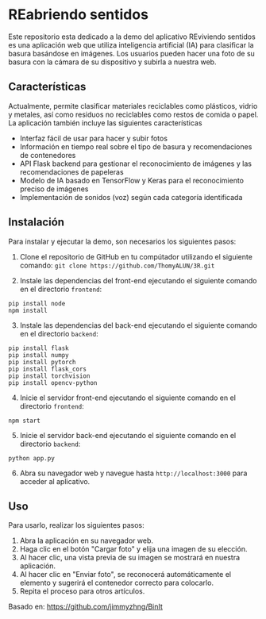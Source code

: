 # REabriendo sentidos

Este repositorio esta dedicado a la demo del aplicativo REviviendo sentidos es una aplicación web que utiliza inteligencia artificial (IA) para clasificar la basura basándose en imágenes. Los usuarios pueden hacer una foto de su basura con la cámara de su dispositivo y subirla a nuestra web. 

## Características

Actualmente, permite clasificar materiales reciclables como plásticos, vidrio y metales, así como residuos no reciclables como restos de comida o papel. La aplicación también incluye las siguientes características

- Interfaz fácil de usar para hacer y subir fotos
- Información en tiempo real sobre el tipo de basura y recomendaciones de contenedores
- API Flask backend para gestionar el reconocimiento de imágenes y las recomendaciones de papeleras
- Modelo de IA basado en TensorFlow y Keras para el reconocimiento preciso de imágenes
- Implementación de sonidos (voz) según cada categoría identificada

## Instalación

Para instalar y ejecutar la demo, son necesarios los siguientes pasos:

1. Clone el repositorio de GitHub en tu compútador utilizando el siguiente comando:
   `git clone https://github.com/ThomyALUN/3R.git`

2. Instale las dependencias del front-end ejecutando el siguiente comando en el directorio `frontend`:

```console
pip install node
npm install
```

3. Instale las dependencias del back-end ejecutando el siguiente comando en el directorio `backend`:

```console
pip install flask
pip install numpy
pip install pytorch
pip install flask_cors
pip install torchvision
pip install opencv-python
```

4. Inicie el servidor front-end ejecutando el siguiente comando en el directorio `frontend`:

```console
npm start
```

5. Inicie el servidor back-end ejecutando el siguiente comando en el directorio `backend`:

```console
python app.py
```

6. Abra su navegador web y navegue hasta `http://localhost:3000` para acceder al aplicativo.

## Uso

Para usarlo, realizar los siguientes pasos:

1. Abra la aplicación en su navegador web.
2. Haga clic en el botón "Cargar foto" y elija una imagen de su elección.
3. Al hacer clic, una vista previa de su imagen se mostrará en nuestra aplicación.
4. Al hacer clic en "Enviar foto", se reconocerá automáticamente el elemento y sugerirá el contenedor correcto para colocarlo.
5. Repita el proceso para otros artículos.

Basado en: https://github.com/jimmyzhng/BinIt

